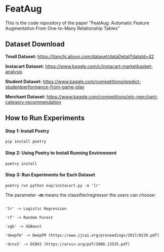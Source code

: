 # FeatAug

This is the code repository of the paper "FeatAug: Automatic Feature Augmentation From One-to-Many Relationship Tables"

## Dataset Download

**Tmall Dataset:** https://tianchi.aliyun.com/dataset/dataDetail?dataId=42

**Instacart Dataset:** https://www.kaggle.com/c/instacart-marketbasket-analysis

**Student Dataset:** https://www.kaggle.com/competitions/predict-studentperformance-from-game-play

**Merchant Dataset:** https://www.kaggle.com/competitions/elo-merchant-category-recommendation

## How to Run Experiments

#### Step 1: Install Poetry
```
pip install poetry
```

#### Step 2: Using Poetry to Install Running Environment
```
poetry install
```

#### Step 3: Run Experiments for Each Dataset
```
poetry run python exp/instacart.py -m 'lr'
```
The parameter **-m** means the classifier/regressor the users can choose:

```

'lr' -> Logistic Regression

'rf' -> Random Forest

'xgb' -> XGBoost

'deepfm' -> DeepFM (https://www.ijcai.org/proceedings/2017/0239.pdf)

'dcnv2' -> DCNV2 (https://arxiv.org/pdf/2008.13535.pdf)

```
